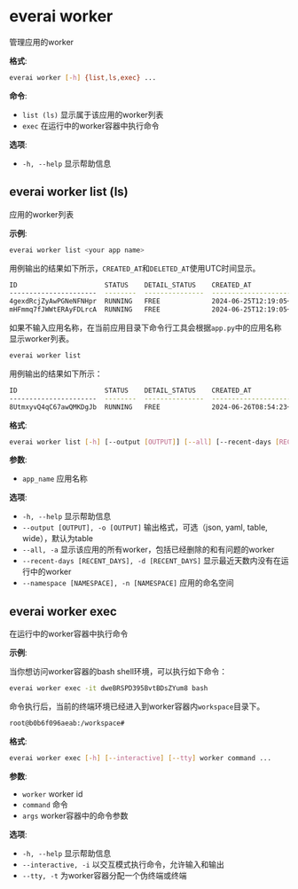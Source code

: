 # everai worker
管理应用的worker  

**格式**:   
```bash 
everai worker [-h] {list,ls,exec} ...
```

**命令**:    
* `list (ls)` 显示属于该应用的worker列表  
* `exec`          在运行中的worker容器中执行命令

**选项**:  
* `-h, --help`  显示帮助信息  

## everai worker list (ls)
应用的worker列表  

**示例**:  
```bash 
everai worker list <your app name>
```
用例输出的结果如下所示，`CREATED_AT`和`DELETED_AT`使用UTC时间显示。  
```bash 
ID                      STATUS    DETAIL_STATUS    CREATED_AT                DELETED_AT
----------------------  --------  ---------------  ------------------------  ------------
4gexdRcjZyAwPGNeNFNHpr  RUNNING   FREE             2024-06-25T12:19:05+0000
mHFmmq7fJWWtERAyFDLrcA  RUNNING   FREE             2024-06-25T12:19:05+0000
```
如果不输入应用名称，在当前应用目录下命令行工具会根据`app.py`中的应用名称显示worker列表。  

```bash
everai worker list
```
用例输出的结果如下所示：  

```bash
ID                      STATUS    DETAIL_STATUS    CREATED_AT                DELETED_AT
----------------------  --------  ---------------  ------------------------  ------------
8UtmxyvQ4qC67awQMKDgJb  RUNNING   FREE             2024-06-26T08:54:23+0000
```
**格式**:  
```bash  
everai worker list [-h] [--output [OUTPUT]] [--all] [--recent-days [RECENT_DAYS]] [--namespace [NAMESPACE]] [app_name]
```

**参数**:  
  * `app_name`              应用名称  

**选项**:  
* `-h, --help`            显示帮助信息  
* `--output [OUTPUT], -o [OUTPUT]`
                         输出格式，可选（json, yaml, table, wide），默认为table  
* `--all, -a`             显示该应用的所有worker，包括已经删除的和有问题的worker  
* `--recent-days [RECENT_DAYS], -d [RECENT_DAYS]`
                        显示最近天数内没有在运行中的worker
* `--namespace [NAMESPACE], -n [NAMESPACE]`
                        应用的命名空间  

## everai worker exec
在运行中的worker容器中执行命令  

**示例**:  

当你想访问worker容器的bash shell环境，可以执行如下命令：  

```bash 
everai worker exec -it dweBRSPD395BvtBDsZYum8 bash
```

命令执行后，当前的终端环境已经进入到worker容器内`workspace`目录下。  

```bash 
root@b0b6f096aeab:/workspace#
```

**格式**:  
```bash  
everai worker exec [-h] [--interactive] [--tty] worker command ...
```

**参数**:  
  * `worker`             worker id
  * `command`            命令
  * `args`               worker容器中的命令参数

**选项**:  
* `-h, --help`            显示帮助信息  
* `--interactive, -i`  以交互模式执行命令，允许输入和输出
* `--tty, -t`          为worker容器分配一个伪终端或终端